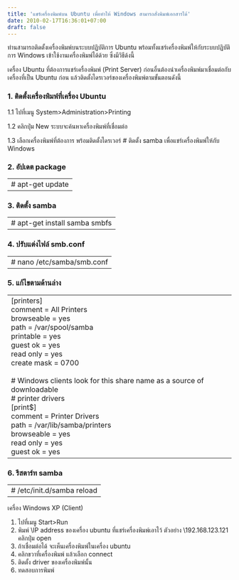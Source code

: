 ```yaml
---
title: 'แชร์เครื่องพิมพ์บน Ubuntu เพื่อทำให้ Windows สามารถสั่งพิมพ์เอกสารได้'
date: 2010-02-17T16:36:01+07:00
draft: false
---
```


ท่านสามารถติดตั้งเครื่องพิมพ์บนระบบปฏิบัติการ Ubuntu พร้อมทั้งแชร์เครื่องพิมพ์ให้กับระบบปฏิบัติการ Windows เข้าใช้งานเครื่องพิมพ์ได้ด้วย ซึ่งมีวิธีด้งนี้

เครื่อง Ubuntu ที่ต้องการแชร์เครื่องพิมพ์ (Print Server)
ก่อนอื่นต้องนำเครื่องพิมพ์มาเชื่อมต่อกับเครื่องที่เป็น Ubuntu ก่อน แล้วติดตั้งไดรเวอร์ของเครื่องพิมพ์ตามขั้นตอนดังนี้

### 1. ติดตั้งเครื่องพิมพ์ที่เครื่อง Ubuntu

1.1 ไปที่เมนู System>Administration>Printing

1.2 คลิกปุ่ม New ระบบจะค้นหาเครื่องพิมพ์ที่เชื่อมต่อ

1.3 เลือกเครื่องพิมพ์ที่ต้องการ พร้อมติดตั้งไดรเวอร์ # ติดตั้ง samba เพื่อแชร์เครื่องพิมพ์ให้กับ Windows

### 2. อัปเดต package

<table class="table table-bordered">
      <td>
         # apt-get update
      </td>
</table>

### 3. ติดตั้ง samba

<table class="table table-bordered">
      <td>
        # apt-get install samba smbfs
      </td>
</table>
 
### 4. ปรับแต่งไฟล์ smb.conf
<table class="table table-bordered">
      <td>
        # nano /etc/samba/smb.conf
      </td>
</table>
 
### 5. แก้ไขตามด้านล่าง 
<table class="table table-bordered">
      <td>
        [printers] <br>
        comment = All Printers <br>
        browseable = yes <br>
        path = /var/spool/samba <br>
        printable = yes <br>
        guest ok = yes <br>
        read only = yes <br>
        create mask = 0700 <br>
    <br>
        # Windows clients look for this share name as a source of downloadable <br>
        # printer drivers <br>
        [print$] <br>
        comment = Printer Drivers <br>
        path = /var/lib/samba/printers <br>
        browseable = yes <br>
        read only = yes <br>
        guest ok = yes 
      </td>
</table>
    
### 6. รีสตาร์ท samba
<table class="table table-bordered">
      <td>
         # /etc/init.d/samba reload
      </td>
</table>
เครื่อง Windows XP (Client)

1. ไปที่เมนู Start>Run
2. พิมพ์ \\IP address ของเครื่อง ubuntu ที่แชร์เครื่องพิมพ์เอาไว้ ตัวอย่าง \\192.168.123.121 คลิกปุ่ม open
3. ถ้าเชื่อมต่อได้ จะเห็นเครื่องพิมพ์ในเครื่อง ubuntu
4. คลิกขวาที่เครื่องพิมพ์ แล้วเลือก connect
5. ติดตั้ง driver ของเครื่องพิมพ์นั้น 
6. ทดสอบการพิมพ์
